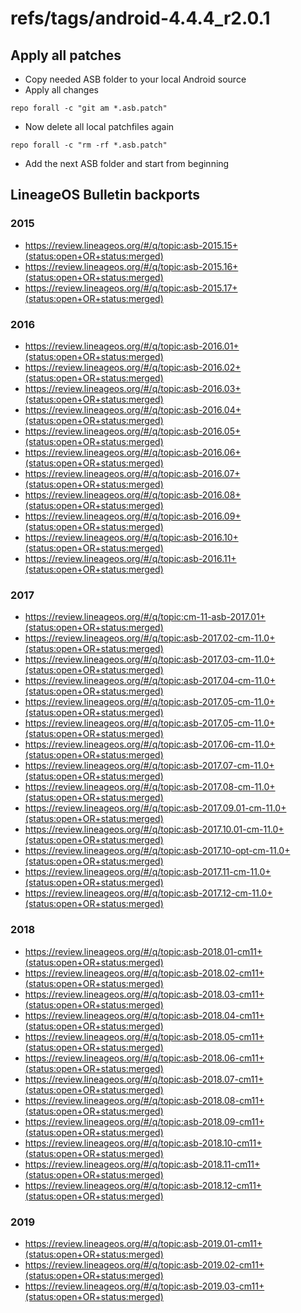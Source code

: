 # refs/tags/android-4.4.4_r2.0.1

## Apply all patches

- Copy needed ASB folder to your local Android source
- Apply all changes

```
repo forall -c "git am *.asb.patch"
```

- Now delete all local patchfiles again

```
repo forall -c "rm -rf *.asb.patch"
```

- Add the next ASB folder and start from beginning


## LineageOS Bulletin backports

### 2015

- https://review.lineageos.org/#/q/topic:asb-2015.15+(status:open+OR+status:merged)
- https://review.lineageos.org/#/q/topic:asb-2015.16+(status:open+OR+status:merged)
- https://review.lineageos.org/#/q/topic:asb-2015.17+(status:open+OR+status:merged)

### 2016
- https://review.lineageos.org/#/q/topic:asb-2016.01+(status:open+OR+status:merged)
- https://review.lineageos.org/#/q/topic:asb-2016.02+(status:open+OR+status:merged)
- https://review.lineageos.org/#/q/topic:asb-2016.03+(status:open+OR+status:merged)
- https://review.lineageos.org/#/q/topic:asb-2016.04+(status:open+OR+status:merged)
- https://review.lineageos.org/#/q/topic:asb-2016.05+(status:open+OR+status:merged)
- https://review.lineageos.org/#/q/topic:asb-2016.06+(status:open+OR+status:merged)
- https://review.lineageos.org/#/q/topic:asb-2016.07+(status:open+OR+status:merged)
- https://review.lineageos.org/#/q/topic:asb-2016.08+(status:open+OR+status:merged)
- https://review.lineageos.org/#/q/topic:asb-2016.09+(status:open+OR+status:merged)
- https://review.lineageos.org/#/q/topic:asb-2016.10+(status:open+OR+status:merged)
- https://review.lineageos.org/#/q/topic:asb-2016.11+(status:open+OR+status:merged)

### 2017

- https://review.lineageos.org/#/q/topic:cm-11-asb-2017.01+(status:open+OR+status:merged)
- https://review.lineageos.org/#/q/topic:asb-2017.02-cm-11.0+(status:open+OR+status:merged)
- https://review.lineageos.org/#/q/topic:asb-2017.03-cm-11.0+(status:open+OR+status:merged)
- https://review.lineageos.org/#/q/topic:asb-2017.04-cm-11.0+(status:open+OR+status:merged)
- https://review.lineageos.org/#/q/topic:asb-2017.05-cm-11.0+(status:open+OR+status:merged)
- https://review.lineageos.org/#/q/topic:asb-2017.05-cm-11.0+(status:open+OR+status:merged)
- https://review.lineageos.org/#/q/topic:asb-2017.06-cm-11.0+(status:open+OR+status:merged)
- https://review.lineageos.org/#/q/topic:asb-2017.07-cm-11.0+(status:open+OR+status:merged)
- https://review.lineageos.org/#/q/topic:asb-2017.08-cm-11.0+(status:open+OR+status:merged)
- https://review.lineageos.org/#/q/topic:asb-2017.09.01-cm-11.0+(status:open+OR+status:merged)
- https://review.lineageos.org/#/q/topic:asb-2017.10.01-cm-11.0+(status:open+OR+status:merged)
- https://review.lineageos.org/#/q/topic:asb-2017.10-opt-cm-11.0+(status:open+OR+status:merged)
- https://review.lineageos.org/#/q/topic:asb-2017.11-cm-11.0+(status:open+OR+status:merged)
- https://review.lineageos.org/#/q/topic:asb-2017.12-cm-11.0+(status:open+OR+status:merged)

### 2018

- https://review.lineageos.org/#/q/topic:asb-2018.01-cm11+(status:open+OR+status:merged)
- https://review.lineageos.org/#/q/topic:asb-2018.02-cm11+(status:open+OR+status:merged)
- https://review.lineageos.org/#/q/topic:asb-2018.03-cm11+(status:open+OR+status:merged)
- https://review.lineageos.org/#/q/topic:asb-2018.04-cm11+(status:open+OR+status:merged)
- https://review.lineageos.org/#/q/topic:asb-2018.05-cm11+(status:open+OR+status:merged)
- https://review.lineageos.org/#/q/topic:asb-2018.06-cm11+(status:open+OR+status:merged)
- https://review.lineageos.org/#/q/topic:asb-2018.07-cm11+(status:open+OR+status:merged)
- https://review.lineageos.org/#/q/topic:asb-2018.08-cm11+(status:open+OR+status:merged)
- https://review.lineageos.org/#/q/topic:asb-2018.09-cm11+(status:open+OR+status:merged)
- https://review.lineageos.org/#/q/topic:asb-2018.10-cm11+(status:open+OR+status:merged)
- https://review.lineageos.org/#/q/topic:asb-2018.11-cm11+(status:open+OR+status:merged)
- https://review.lineageos.org/#/q/topic:asb-2018.12-cm11+(status:open+OR+status:merged)

### 2019

- https://review.lineageos.org/#/q/topic:asb-2019.01-cm11+(status:open+OR+status:merged)
- https://review.lineageos.org/#/q/topic:asb-2019.02-cm11+(status:open+OR+status:merged)
- https://review.lineageos.org/#/q/topic:asb-2019.03-cm11+(status:open+OR+status:merged)
